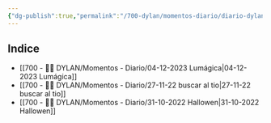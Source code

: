 ```yaml
---
{"dg-publish":true,"permalink":"/700-dylan/momentos-diario/diario-dylan-momentos/"}
---
```



## Indice

- [[700 - 🙎‍♂️ DYLAN/Momentos - Diario/04-12-2023 Lumágica\|04-12-2023 Lumágica]]
- [[700 - 🙎‍♂️ DYLAN/Momentos - Diario/27-11-22 buscar al tio\|27-11-22 buscar al tio]]
- [[700 - 🙎‍♂️ DYLAN/Momentos - Diario/31-10-2022 Hallowen\|31-10-2022 Hallowen]]
